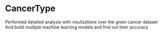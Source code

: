 # CancerType


Performed detailed analysis with visulizations over the given cancer dataset
And build multiple machine learning models and find out their accuracy 
